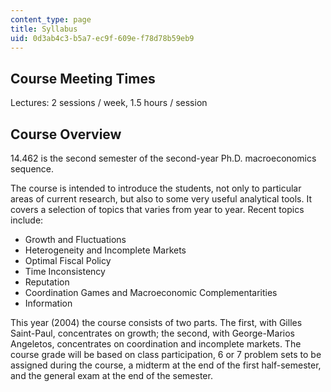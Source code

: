 ```yaml
---
content_type: page
title: Syllabus
uid: 0d3ab4c3-b5a7-ec9f-609e-f78d78b59eb9
---
```


Course Meeting Times
--------------------

Lectures: 2 sessions / week, 1.5 hours / session

Course Overview
---------------

14.462 is the second semester of the second-year Ph.D. macroeconomics sequence.

The course is intended to introduce the students, not only to particular areas of current research, but also to some very useful analytical tools. It covers a selection of topics that varies from year to year. Recent topics include:

*   Growth and Fluctuations
*   Heterogeneity and Incomplete Markets
*   Optimal Fiscal Policy
*   Time Inconsistency
*   Reputation
*   Coordination Games and Macroeconomic Complementarities
*   Information

This year (2004) the course consists of two parts. The first, with Gilles Saint-Paul, concentrates on growth; the second, with George-Marios Angeletos, concentrates on coordination and incomplete markets. The course grade will be based on class participation, 6 or 7 problem sets to be assigned during the course, a midterm at the end of the first half-semester, and the general exam at the end of the semester.